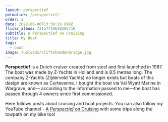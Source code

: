 ```yaml
---
layout: perspectief
permalink: /perspectief/
order: 2
date: 2022-06-06T13:30:29.690Z
flickr_album: 72157710628205710
subtitle: A Perspectief on Cruising
title: My Boat
tags:
  - boat
image: /uploads/cliftohamdenbridge.jpg
---
```

**Perspectief** is a Dutch cruiser created from steel and first launched in 1987. The boat was made by Z-Yachts in Holland and is 8.5 metres long.
The company Z-Yachts (Zijderveld Yachts) no longer exists but boats of this design are known as Curtevenne. I bought the boat via Val Wyatt Marine in Wargrave, and–– according to the information passed to me––the boat has passed through 4 owners since first commissioned.

Here follows posts about cruising and boat projects. You can also follow my YouTube channel - [A *Perspectief* on Cruising](https://www.youtube.com/channel/UCgv3wn5cxumU0OUzZjXqKHw) with some trips along the towpath on my bike too!